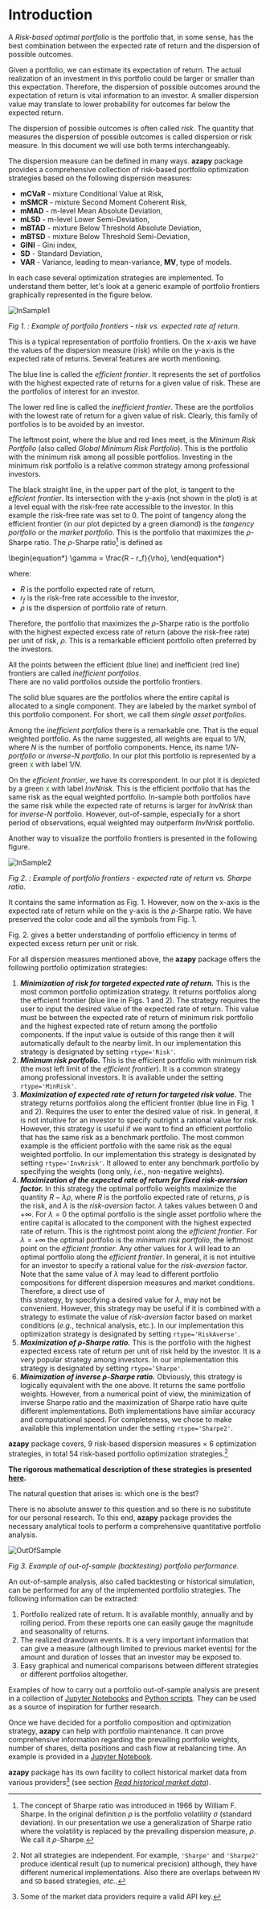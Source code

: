 # Introduction

A *Risk-based optimal portfolio* is the
portfolio that, in some sense, has the best combination between the expected
rate of return and the dispersion of possible outcomes.

Given a portfolio, we can estimate its expectation of return.
The actual realization of
an investment in this portfolio could be larger or smaller than this
expectation. Therefore, the dispersion of possible
outcomes around the expectation of return is vital information to
an investor.
A smaller dispersion value may translate to lower probability for outcomes far
below the expected return.

The dispersion of possible outcomes is often called
*risk*.
The quantity that measures the dispersion of possible outcomes is called
dispersion
or risk measure. In this document we will use both terms
interchangeably.

The dispersion measure can be defined in many ways. **azapy** package
provides a comprehensive collection of risk-based portfolio optimization
strategies based on the following dispersion measures:

* **mCVaR** - mixture Conditional Value at Risk,
* **mSMCR** - mixture Second Moment Coherent Risk,
* **mMAD** - m-level Mean Absolute Deviation,
* **mLSD** - m-level Lower Semi-Deviation,
* **mBTAD** - mixture Below Threshold Absolute Deviation,
* **mBTSD** - mixture Below Threshold Semi-Deviation,
* **GINI** - Gini index,
* **SD** - Standard Deviation,
* **VAR** - Variance, leading to mean-variance, **MV**, type of models.


In each case several optimization strategies are implemented. To
understand them better, let's look at a generic example of portfolio frontiers
graphically represented in the figure below.

![InSample1](../graphics/frontiers_1.png)

_Fig 1. : Example of portfolio frontiers - risk vs. expected rate of return._

This is a typical representation of portfolio frontiers. On the x-axis we
have the values of the dispersion measure (risk) while on the y-axis
is the expected rate of returns. Several features are worth mentioning.

The blue line is called the *efficient frontier*. It represents
the set of portfolios with the highest expected rate of returns for a
given value of risk. These are the portfolios of interest for an investor.

The lower
red line is called the *inefficient frontier*. These are the portfolios
with the lowest rate of return for a given value of risk. Clearly, this
family of portfolios is to be avoided by an investor.

The leftmost point, where the blue and red lines meet, is the
*Minimum Risk Portfolio* (also called *Global Minimum Risk Portfolio*).
This is the portfolio with the minimum risk among all possible portfolios. Investing
in the minimum risk portfolio is a relative common strategy among
professional investors.

The black straight line, in the upper part of the plot, is tangent to the
*efficient frontier*. Its intersection with the y-axis (not shown in the plot)
is at a level equal with the risk-free rate accessible to the investor.
In this example the risk-free rate was set to 0. The
point of tangency along the efficient frontier (in our plot depicted by a green
diamond) is the
*tangency portfolio* or the *market portfolio*. This is the portfolio
that maximizes the $\rho$-Sharpe ratio.
The $\rho$-Sharpe ratio[^sharpe] is defined as

\begin{equation*}
  \gamma = \frac{R - r_f}{\rho},
\end{equation*}

where:

* $R$ is the portfolio expected rate of return,
* $r_f$ is the risk-free rate accessible to the investor,
* $\rho$ is the dispersion of portfolio rate of return.

Therefore, the portfolio that maximizes the $\rho$-Sharpe ratio is the portfolio
with the highest expected excess rate of return (above the risk-free rate)
per unit of risk, $\rho$.
This is a remarkable efficient portfolio often preferred by
the investors.

All the points between the efficient (blue line) and
inefficient (red line) frontiers are called *inefficient portfolios*.  
There are no valid portfolios outside the portfolio frontiers.

The solid blue squares are the portfolios where the
entire capital is allocated to a single component. They are labeled by
the market symbol of this portfolio component. For short, we call them
*single asset portfolios*.

Among the *inefficient portfolios* there is a remarkable one. That is
the equal weighted portfolio. As the name suggested, all weights
are equal to $1/N$, where $N$ is the number of portfolio
components. Hence, its name $1/N$*-portfolio* or *inverse-N portfolio*.
In our plot this portfolio is represented by a green
<font color="green">x</font> with label $1/N$.

On the *efficient frontier*, we have its correspondent.
In our plot it is depicted by a
green <font color="green">x</font> with label *InvNrisk*.
This is the efficient portfolio
that has the same risk as the equal weighted portfolio.
In-sample both portfolios have the same risk while
the expected rate of returns is larger for *InvNrisk*  than
for *inverse-N* portfolio. However, out-of-sample, especially for a short
period of observations, equal weighted may outperform *InvNrisk* portfolio.

Another way to visualize the portfolio frontiers is presented in the following
figure.

![InSample2](../graphics/frontiers_2.png)

_Fig 2. : Example of portfolio frontiers - expected rate of return vs. Sharpe ratio._

It contains the same information as Fig. 1. However, now on the
x-axis is the expected rate of return while on the y-axis is the
$\rho$-Sharpe ratio.
We have preserved the color code and all the symbols from Fig. 1.

Fig. 2. gives a better understanding of portfolio efficiency in terms of
expected excess return per unit or risk.

For all dispersion measures mentioned above, the **azapy** package offers
the following portfolio optimization strategies:

1. **_Minimization of risk for targeted expected rate of return._** This is
the most common portfolio optimization strategy. It returns portfolios
along the efficient frontier (blue line in Figs. 1 and 2).
The strategy requires the user to
input the desired value of the expected rate of return. This value must be
between the expected rate of return of minimum risk portfolio and
the highest expected rate of return among the portfolio components. If
the input value is outside of this range then it will automatically default
to the nearby limit. In our implementation this strategy is designated by setting
`rtype='Risk'`.
2. **_Minimum risk portfolio._** This is the efficient portfolio with
minimum risk (the most left limit of the *efficient frontier*). It is
a common strategy among professional investors. It is available
under the setting `rtype='MinRisk'`.
3. **_Maximization of expected rate of return for targeted risk value._**
The strategy returns portfolios along the efficient frontier (blue line
in Fig. 1 and 2). Requires the user to enter the desired value of risk.
In general, it is not intuitive for an investor to specify outright a rational
value for risk. However, this strategy is useful if we want to
find an efficient portfolio that has the same risk as a  benchmark
portfolio. The most common example is the efficient portfolio
with the same risk as the equal weighted portfolio. In our implementation this
strategy is designated by setting `rtype='InvNrisk'`.
It allowed to enter any benchmark portfolio by specifying
the weights (long only, *i.e.*, non-negative weights).
4. **_Maximization of the expected rate of return for fixed risk-aversion factor._**
In this strategy the optimal portfolio weights
maximize the quantity $R -\lambda \rho$, where $R$ is the portfolio
expected rate of returns, $\rho$ is the risk, and $\lambda$ is
the *risk-aversion* factor. $\lambda$ takes values between $0$ and
$+\infty$. For $\lambda=0$ the optimal portfolio is the single asset
portfolio where the entire capital is allocated to the component with the
highest expected rate of return.
This is the rightmost
point along the *efficient frontier*. For $\lambda=+\infty$ the optimal
portfolio is the *minimum risk portfolio*, the leftmost point on
the *efficient frontier*. Any other values for $\lambda$ will lead to an
optimal portfolio along the *efficient frontier*. In general, it is
not intuitive for an investor to specify a rational value
for the *risk-aversion* factor. Note that the same value of $\lambda$ may lead
to different portfolio compositions for different dispersion
measures and market conditions. Therefore, a direct use of  
this strategy, by specifying a desired value for $\lambda$, may not
be convenient. However, this strategy may be useful if it is combined
with a strategy to estimate the value of *risk-aversion* factor based on
market conditions (*e.g.*, technical analysis, etc.).
In our implementation this optimization strategy is designated by setting
`rtype='RiskAverse'`.
5. **_Maximization of $\rho$-Sharpe ratio._** This is the portfolio with the highest
expected excess rate of return per unit of risk held by the investor. It is a
very popular strategy among investors.
In our implementation this strategy is designated by setting `rtype='Sharpe'`.
6. **_Minimization of inverse $\rho$-Sharpe ratio._** Obviously, this strategy is
logically equivalent with the one above. It returns the same portfolio
weights.
However, from a numerical point of view, the
minimization of inverse Sharpe ratio and the maximization of Sharpe ratio
have quite different implementations. Both implementations have similar
accuracy and computational speed.
For completeness, we chose
to make available this implementation under the setting `rtype='Sharpe2'`.

**azapy** package covers, 9 risk-based dispersion measures $\times$ 6
optimization strategies,
in total 54 risk-based portfolio optimization strategies.[^strat]

__The rigorous mathematical description of these strategies is presented
[here](https://papers.ssrn.com/sol3/papers.cfm?abstract_id=4205165).__

The natural question that arises is: which one is the best?

There is no absolute answer to this question and so there is no
substitute for our personal research. To this end, **azapy** package
provides the necessary
analytical tools to perform a comprehensive quantitative portfolio
analysis.

![OutOfSample](../graphics/Portfolio_1.png)

_Fig 3. Example of out-of-sample (backtesting) portfolio performance._

An out-of-sample analysis, also called backtesting or historical simulation,
can be performed for any of the implemented portfolio
strategies. The following information can be extracted:

1. Portfolio realized rate of return. It is available monthly, annually
and by rolling period. From these reports one can easily gauge the magnitude and
seasonality of returns.
2. The realized drawdown events. It is a very important information that can
give a measure (although limited to previous market events)
for the amount and duration of losses that an investor may be
exposed to.
3. Easy graphical and numerical comparisons between different strategies or
different portfolios altogether.

Examples of how to carry out a portfolio out-of-sample analysis are present
in a collection of
[Jupyter Notebooks](https://github.com/Mircea-MMXXI/azapy/tree/main/jpy_scripts)
and [Python scripts](https://github.com/Mircea-MMXXI/azapy/tree/main/scripts/portfolios).
They can be used as a source of inspiration for further research.

Once we have decided for a portfolio composition and optimization strategy,
**azapy** can help with portfolio maintenance. It can prove comprehensive
information regarding the prevailing portfolio weights, number of shares,
delta positions and cash flow at rebalancing time.
An example is provided in a
[Jupyter Notebook](https://github.com/Mircea-MMXXI/azapy/blob/main/jpy_scripts/Rebalance_example.ipynb).

**azapy** package has its own facility to collect historical market data from
various providers[^apikey]
(see section [*Read historical market data*](azapy.MkT.readMkT)).

[^sharpe]: The concept of Sharpe ratio was introduced in
1966 by William F. Sharpe.
In the original definition $\rho$ is the portfolio volatility $\sigma$
(standard deviation).
In our presentation we use a generalization of Sharpe ratio where the
volatility is replaced by the prevailing dispersion
measure, $\rho$. We call it $\rho$-Sharpe.

[^strat]: Not all strategies are independent. For example, `'Sharpe'` and
`'Sharpe2'` produce identical result (up to numerical precision) although,
they have different numerical implementations. Also there are overlaps between
`MV` and `SD` based strategies, *etc.*.

[^apikey]: Some of the market data providers require a valid API key.
